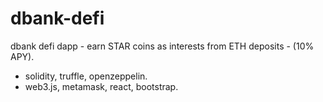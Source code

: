 # dbank-defi
dbank defi dapp - earn STAR coins as interests from ETH deposits - (10% APY). 
- solidity, truffle, openzeppelin.
- web3.js, metamask, react, bootstrap.  
